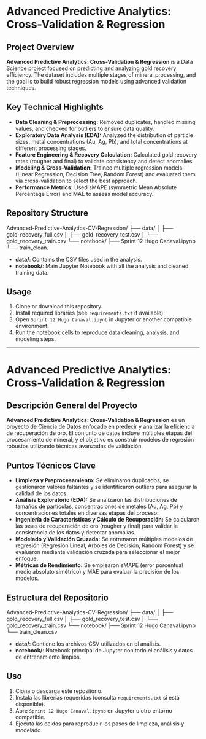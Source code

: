 # Advanced Predictive Analytics: Cross-Validation & Regression

## Project Overview
**Advanced Predictive Analytics: Cross-Validation & Regression** is a Data Science project focused on predicting and analyzing gold recovery efficiency. The dataset includes multiple stages of mineral processing, and the goal is to build robust regression models using advanced validation techniques.

## Key Technical Highlights
- **Data Cleaning & Preprocessing:** Removed duplicates, handled missing values, and checked for outliers to ensure data quality.
- **Exploratory Data Analysis (EDA):** Analyzed the distribution of particle sizes, metal concentrations (Au, Ag, Pb), and total concentrations at different processing stages.
- **Feature Engineering & Recovery Calculation:** Calculated gold recovery rates (rougher and final) to validate consistency and detect anomalies.
- **Modeling & Cross-Validation:** Trained multiple regression models (Linear Regression, Decision Tree, Random Forest) and evaluated them via cross-validation to select the best approach.
- **Performance Metrics:** Used sMAPE (symmetric Mean Absolute Percentage Error) and MAE to assess model accuracy.

## Repository Structure

Advanced-Predictive-Analytics-CV-Regression/
├── data/
│   ├── gold_recovery_full.csv
│   ├── gold_recovery_test.csv
│   └── gold_recovery_train.csv
└── notebook/
    ├── Sprint 12 Hugo Canaval.ipynb
    └── train_clean.
- **data/**: Contains the CSV files used in the analysis.
- **notebook/**: Main Jupyter Notebook with all the analysis and cleaned training data.

## Usage
1. Clone or download this repository.
2. Install required libraries (see `requirements.txt` if available).
3. Open `Sprint 12 Hugo Canaval.ipynb` in Jupyter or another compatible environment.
4. Run the notebook cells to reproduce data cleaning, analysis, and modeling steps.

-----------

# Advanced Predictive Analytics: Cross-Validation & Regression

## Descripción General del Proyecto
**Advanced Predictive Analytics: Cross-Validation & Regression** es un proyecto de Ciencia de Datos enfocado en predecir y analizar la eficiencia de recuperación de oro. El conjunto de datos incluye múltiples etapas del procesamiento de mineral, y el objetivo es construir modelos de regresión robustos utilizando técnicas avanzadas de validación.

## Puntos Técnicos Clave
- **Limpieza y Preprocesamiento:** Se eliminaron duplicados, se gestionaron valores faltantes y se identificaron outliers para asegurar la calidad de los datos.
- **Análisis Exploratorio (EDA):** Se analizaron las distribuciones de tamaños de partículas, concentraciones de metales (Au, Ag, Pb) y concentraciones totales en diversas etapas del proceso.
- **Ingeniería de Características y Cálculo de Recuperación:** Se calcularon las tasas de recuperación de oro (rougher y final) para validar la consistencia de los datos y detectar anomalías.
- **Modelado y Validación Cruzada:** Se entrenaron múltiples modelos de regresión (Regresión Lineal, Árboles de Decisión, Random Forest) y se evaluaron mediante validación cruzada para seleccionar el mejor enfoque.
- **Métricas de Rendimiento:** Se emplearon sMAPE (error porcentual medio absoluto simétrico) y MAE para evaluar la precisión de los modelos.

## Estructura del Repositorio

Advanced-Predictive-Analytics-CV-Regression/
├── data/
│   ├── gold_recovery_full.csv
│   ├── gold_recovery_test.csv
│   └── gold_recovery_train.csv
└── notebook/
    ├── Sprint 12 Hugo Canaval.ipynb
    └── train_clean.csv

- **data/**: Contiene los archivos CSV utilizados en el análisis.
- **notebook/**: Notebook principal de Jupyter con todo el análisis y datos de entrenamiento limpios.

## Uso
1. Clona o descarga este repositorio.
2. Instala las librerías requeridas (consulta `requirements.txt` si está disponible).
3. Abre `Sprint 12 Hugo Canaval.ipynb` en Jupyter u otro entorno compatible.
4. Ejecuta las celdas para reproducir los pasos de limpieza, análisis y modelado.

